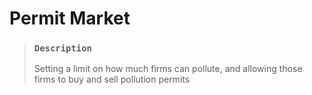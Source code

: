 # Permit Market

> ### `Description`
>
> Setting a limit on how much firms can pollute, and allowing those firms to buy and sell pollution permits
